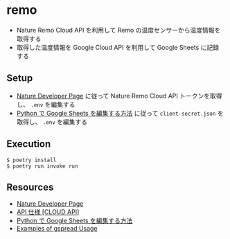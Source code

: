 # remo

- Nature Remo Cloud API を利用して Remo の温度センサーから温度情報を取得する
- 取得した温度情報を Google Cloud API を利用して Google Sheets に記録する

## Setup

- [Nature Developer Page](https://developer.nature.global/) に従って Nature Remo Cloud API トークンを取得し、 `.env` を編集する
- [Python で Google Sheets を編集する方法](https://www.twilio.com/blog/an-easy-way-to-read-and-write-to-a-google-spreadsheet-in-python-jp) に従って `client-secret.json` を取得し、 `.env` を編集する

## Execution

```shell
$ poetry install
$ poetry run invoke run
```

## Resources

- [Nature Developer Page](https://developer.nature.global/)
- [API 仕様 [CLOUD API]](https://swagger.nature.global/)
- [Python で Google Sheets を編集する方法](https://www.twilio.com/blog/an-easy-way-to-read-and-write-to-a-google-spreadsheet-in-python-jp)
- [Examples of gspread Usage](https://docs.gspread.org/en/latest/user-guide.html)
